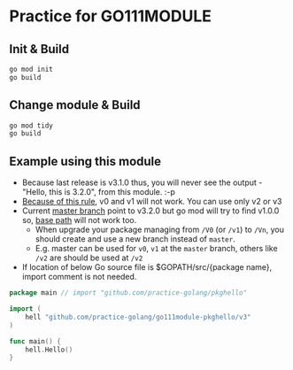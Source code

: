 # Practice for GO111MODULE

## Init & Build
```bash
go mod init
go build
```

## Change module & Build
```bash
go mod tidy
go build
```

## Example using this module
* Because last release is v3.1.0 thus, you will never see the output - "Hello, this is 3.2.0", from this module. :-p
* [Because of this rule](https://github.com/golang/go/wiki/Modules#semantic-import-versioning), v0 and v1 will not work. You can use only v2 or v3
* Current [master branch](https://github.com/practice-golang/go111module-pkghello) point to v3.2.0 but go mod will try to find v1.0.0 so, [base path](https://github.com/practice-golang/go111module-pkghello) will not work too.
    * When upgrade your package managing from `/V0` (or `/v1`) to `/Vn`, you should create and use a new branch instead of `master`.
    * E.g. master can be used for `v0`, `v1` at the `master` branch, others like `/v2` are should be used at `/v2`
* If location of below Go source file is $GOPATH/src/{package name}, import comment is not needed.
```go
package main // import "github.com/practice-golang/pkghello"

import (
    hell "github.com/practice-golang/go111module-pkghello/v3"
)

func main() {
    hell.Hello()
}
```
